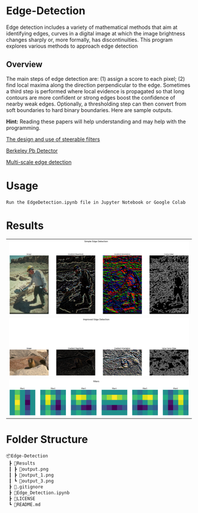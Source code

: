 # Edge-Detection
Edge detection includes a variety of mathematical methods that aim at identifying edges, curves in a digital image at which the image brightness changes sharply or, more formally, has discontinuities.  This program explores various methods to approach edge detection

## Overview
The main steps of edge detection are: (1) assign a score to each pixel; (2) find local maxima along the direction perpendicular to the edge. Sometimes a third step is performed where local evidence is propagated so that long contours are more confident or strong edges boost the confidence of nearby weak edges. Optionally, a thresholding step can then convert from soft boundaries to hard binary boundaries. Here are sample outputs.



**Hint:** Reading these papers will help understanding and may help with the programming.

[The design and use of steerable filters](http://people.csail.mit.edu/billf/papers/steerpaper91FreemanAdelson.pdf)

[Berkeley Pb Detector](https://www2.eecs.berkeley.edu/Research/Projects/CS/vision/grouping/papers/mfm-pami-boundary.pdf)

[Multi-scale edge detection](https://home.ttic.edu/~xren/publication/xren_eccv08_multipb.pdf)

# Usage
```
Run the EdgeDetection.ipynb file in Jupyter Notebook or Google Colab
``` 

# Results

<table>
    <tr><td><img src="Results/output.png"></td></tr>
    <tr><td><img src="Results/output_1.png"></td></tr>
    <tr><td><img src="Results/output_3.png"></td></tr>
<table>

# Folder Structure
```
📦Edge-Detection
 ┣ 📂Results
 ┃ ┣ 📜output.png
 ┃ ┣ 📜output_1.png
 ┃ ┗ 📜output_3.png
 ┣ 📜.gitignore
 ┣ 📜Edge_Detection.ipynb
 ┣ 📜LICENSE
 ┗ 📜README.md
```